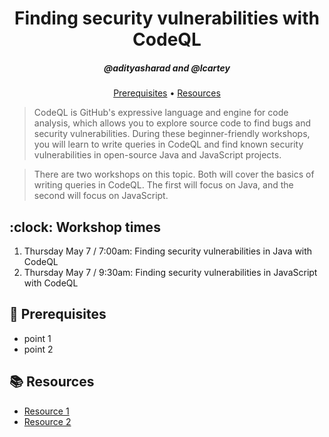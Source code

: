 <h1 align="center">Finding security vulnerabilities with CodeQL</h1>
<h5 align="center">@adityasharad and @lcartey</h3>

<p align="center">
  <a href="#mega-prerequisites">Prerequisites</a> •  
  <a href="#books-resources">Resources</a>
</p>

> CodeQL is GitHub's expressive language and engine for code analysis, which allows you to explore source code to find bugs and security vulnerabilities. During these beginner-friendly workshops, you will learn to write queries in CodeQL and find known security vulnerabilities in open-source Java and JavaScript projects.

> There are two workshops on this topic. Both will cover the basics of writing queries in CodeQL. The first will focus on Java, and the second will focus on JavaScript.

## :clock: Workshop times
1. Thursday May 7 / 7:00am: Finding security vulnerabilities in Java with CodeQL
1. Thursday May 7 / 9:30am: Finding security vulnerabilities in JavaScript with CodeQL

## :mega: Prerequisites
- point 1
- point 2

## :books: Resources
- [Resource 1]()
- [Resource 2]()
